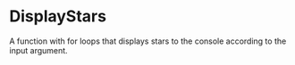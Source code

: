 # DisplayStars

A function with for loops that displays stars to the console according to the input argument.
